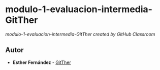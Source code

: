 # modulo-1-evaluacion-intermedia-GitTher

_modulo-1-evaluacion-intermedia-GitTher created by GitHub Classroom_

## Autor 

* **Esther Fernández** - [GitTher](https://github.com/GitTher)
